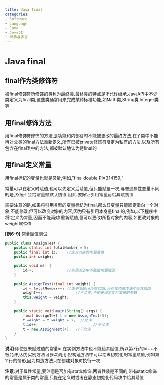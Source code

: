 ```yaml
---
title: Java final
categories:
- Software
- Language
- Java
- JavaSE
- 继承与多态
---
```

# Java final

## final作为类修饰符

被final修饰符所修饰的类称为最终类,最终类的特点是不允许继承,JavaAPI中不少类定义为final类,这些类通常用来完成某种标准功能,如Math类,String类,Integer类等

## 用final修饰方法

用final修饰符修饰的方法,是功能和内部语句不能被更改的最终方法,在子类中不能再对父类的final方法重新定义,所有已被private修饰符限定为私有的方法,以及所有包含在final类中的方法,都被默认地认为是final的

## 用final定义常量

用final标记的变量也就是常量,例如,”final double PI=3.14159;"

常量可以在定义时赋值,也可以先定义后赋值,但只能赋值一次,与普通属性变量不同的是,系统不会给常量赋默认初值,因此,要保证引用常量前给其赋初值

需要注意的是,如果将引用类型的变量标记为final,那么该变量只能固定指向一个对象,不能修改,但可以改变对象的内容,因为只有引用本身是final的,例如,以下程序中将t定义为常量,因而不能再对t重新赋值,但可以更改t所指对象的内容,如更改对象的weight属性值

**[例6-9]**:常量赋值测试

```java
public class AssignTest {
    public static int totalNumber = 5;
    public final int id;    //定义对象的常量属性
    public int weight;

    public void m() {
        id++;               //实例方法中不能给常量赋值
    }

    public AssignTest(final int weight) {
        id = totalNumber++; //由于常量id为赋初值,允许在构造方法中给其赋值
        weight++;               //不允许,不能更改定义为常量的参数
        this.weight = weight;
    }

    public static void main(String[] args) {
        final AssignTest t = new AssignTest(5);
        t.weight = t.weight + 2;  //允许
        t.id++;                         //不允许
        t = new.AssignTest(4);  //不允许
    }
}
```

**说明**:即使是未赋过值的常量id,在实例方法中也不能给其赋值,所以第7行的id++不被允许,因为实例方法可多次调用,但构造方法中可以给未初始化的常量赋值,例如第11行的情形,因为构造方法只在创建对象时执行一次

**注意**:对于属性常量,要注意是否加有static修饰,两者性质是不同的,带有static修饰的常量是属于类的常量,只能在定义时或者在静态初始化代码块中给其赋值